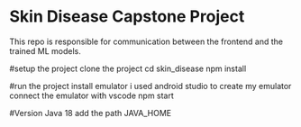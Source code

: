 # Skin Disease Capstone Project
This repo is responsible for communication between the frontend and the trained ML models.

#setup the project
clone the project
cd skin_disease
npm install

#run the project
install emulator i used android studio to create my emulator
connect the emulator with vscode
npm start

#Version Java 18
add the path JAVA_HOME
